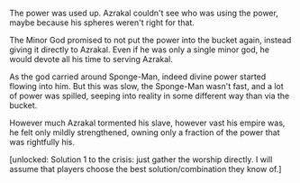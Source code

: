 The power was used up. Azrakal couldn't see who was using the power, maybe because his spheres weren't right for that.

The Minor God promised to not put the power into the bucket again, instead giving it directly to Azrakal.
Even if he was only a single minor god, he would devote all his time to serving Azrakal.

As the god carried around Sponge-Man, indeed divine power started flowing into him. But this was slow, the Sponge-Man wasn't fast, and a lot of power was spilled, seeping into reality in some different way than via the bucket.

However much Azrakal tormented his slave, however vast his empire was, he felt only mildly strengthened, owning only a fraction of the power that was rightfully his.

[unlocked: Solution 1 to the crisis: just gather the worship directly. I will assume that players choose the best solution/combination they know of.]